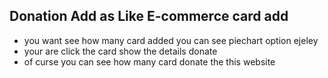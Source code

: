 ## Donation Add as Like E-commerce card add 

- you want see how many card added you can see piechart option ejeley
- your are click the card show the details donate 
- of curse you can see how many card donate the this website
